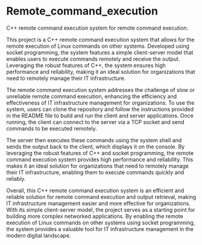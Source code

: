 # Remote_command_execution

C++ remote command execution system for remote command execution.

This project is a C++ remote command execution system that allows for the remote execution of Linux commands on other systems. Developed using socket programming, the system features a simple client-server model that enables users to execute commands remotely and receive the output. Leveraging the robust features of C++, the system ensures high performance and reliability, making it an ideal solution for organizations that need to remotely manage their IT infrastructure.

The remote command execution system addresses the challenge of slow or unreliable remote command execution, enhancing the efficiency and effectiveness of IT infrastructure management for organizations. To use the system, users can clone the repository and follow the instructions provided in the README file to build and run the client and server applications. Once running, the client can connect to the server via a TCP socket and send commands to be executed remotely.

The server then executes these commands using the system shell and sends the output back to the client, which displays it on the console. By leveraging the robust features of C++ and socket programming, the remote command execution system provides high performance and reliability. This makes it an ideal solution for organizations that need to remotely manage their IT infrastructure, enabling them to execute commands quickly and reliably.

Overall, this C++ remote command execution system is an efficient and reliable solution for remote command execution and output retrieval, making IT infrastructure management easier and more effective for organizations. With its simple client-server model, the project serves as a starting point for building more complex networked applications. By enabling the remote execution of Linux commands on other systems using socket programming, the system provides a valuable tool for IT infrastructure management in the modern digital landscape.
